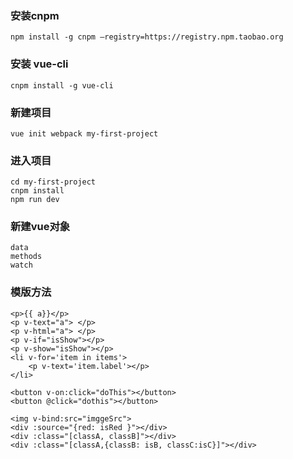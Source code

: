 

### 安装cnpm
``````
npm install -g cnpm –registry=https://registry.npm.taobao.org
``````
### 安装 vue-cli
``````
cnpm install -g vue-cli
``````
### 新建项目
``````
vue init webpack my-first-project
``````
### 进入项目
``````
cd my-first-project
cnpm install
npm run dev
``````
### 新建vue对象
``````
data 
methods 
watch
``````
### 模版方法
``````
<p>{{ a}}</p>
<p v-text="a"> </p>
<p v-html="a"> </p>
<p v-if="isShow"></p>
<p v-show="isShow"></p>
<li v-for='item in items'>
    <p v-text='item.label'></p>
</li>

<button v-on:click="doThis"></button>
<button @click="dothis"></button>

<img v-bind:src="imggeSrc">
<div :source="{red: isRed }"></div>
<div :class="[classA, classB]"></div>
<div :class="[classA,{classB: isB, classC:isC}]"></div>
``````